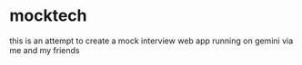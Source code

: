 # mocktech
this is an attempt to create a mock interview web app running on gemini via me and my friends
